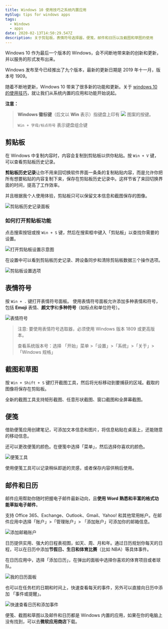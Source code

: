 ```yaml
---
title: Windows 10 使用技巧之系统内置应用
mySlug: tips for windows apps
tags:
  - Windows
  - apps
date: 2020-02-13T14:50:29.547Z
description: 关于剪贴板，表情符号选择器，便笺，邮件和日历以及截图和草图的使用
---
```

Windows 10 作为最后一个版本的 Windows，会不间断地带来新的创新和更新，并以服务的形式发布出来。

Windows 发布至今已经推出了九个版本，最新的更新日期是 2019 年十一月，版本号 1909。

随着不断地更新，Windows 10 带来了很多新的功能和更新。关于 [windows 10 的使用技巧](https://www.microsoft.com/zh-cn/tips/home)，就让我们从系统内置的应用和功能开始说起。

**注意：**
> **Windows 徽标键**（后文以 **Win** 表示）指键盘上印有 ![](https://raw.githubusercontent.com/byodian/logpic/master/windows.png) 图案的按键。
>
> `Win + 字母/标点符号` 表示键盘组合键

## 剪贴板
在 Windows 中复制内容时，内容会复制到剪贴板以供你粘贴。按 `Win + V` 键，可以查看剪贴板历史记录。

**剪贴板历史记录**让你不用来回切换软件界面一条条的复制粘贴内容，而是允许你把所有想要粘贴的内容复制下来，保存在剪贴板历史记录中。这样节省了来回切换界面的时间，提高了工作效率。

并且根据我个人使用体验，剪贴板只可以保留文本信息和截图保存的图像。

![剪贴板历史记录面板](https://raw.githubusercontent.com/byodian/logpic/master/%E5%89%AA%E8%B4%B4%E6%9D%BF%E9%9D%A2%E6%9D%BF.png)

### 如何打开剪贴板功能
点击搜索按钮或按 `Win + S` 键，然后在搜索框中键入「剪贴板」以查找你需要的设置。

![打开剪贴板设置示意图](https://raw.githubusercontent.com/byodian/logpic/master/paste.png)

在设置中可以看到剪贴板历史记录、跨设备同步和清除剪贴板数据三个操作选项。

![剪贴板设置选项](https://raw.githubusercontent.com/byodian/logpic/master/paste%20setting.png)

## 表情符号
按 `Win + .` 键打开表情符号面板。使用表情符号面板允许添加多种表情和符号，包括 **Emoji** 表情、**颜文字**和**多种符号**（如标点和单位符号）。

![表情符号](https://raw.githubusercontent.com/byodian/logpic/master/%E4%BD%BF%E7%94%A8%E9%94%AE%E7%9B%98%E6%B7%BB%E5%8A%A0%E8%A1%A8%E6%83%85%E7%AC%A6%E5%8F%B7.png)

> 注意: 要使用表情符号选取器，必须使用 Windows 版本 1809 或更高版本。
>
> 查看系统版本号：选择 「开始」菜单 >「设置」>「系统」>「关于」>「Windows 规格」

## 截图和草图

按 `Win + Shift + S` 键打开截图工具，然后将光标移动到要捕获的区域。截取的图像将保存在剪贴板。

全新的截图工具支持矩形截图、任意形状截图、窗口截图和全屏幕截图。

## 便笺

借助便笺应用创建笔记，可添加文本信息和图片，将信息粘贴在桌面上，还能随意的移动信息。

还可以更改便笺的颜色。在便笺中选择「菜单」，然后选择你喜欢的颜色。

![便笺工具](https://raw.githubusercontent.com/byodian/logpic/master/%E4%BE%BF%E7%AC%BA.gif)

使用便笺工具可以记录稍纵即逝的灵感，或者保存内容供稍后使用。

## 邮件和日历

邮件应用帮助你随时把握电子邮件最新动向，且**使用 Word 熟悉和丰富的格式功能草拟电子邮件**。

支持 Office 365、Exchange、Outlook、Gmail、Yahoo! 和其他常用帐户。在邮件应用中选择「账户」>「管理账户」> 「添加账户」可添加你的邮箱信息。

![添加邮箱账户](https://raw.githubusercontent.com/byodian/logpic/master/%E9%82%AE%E4%BB%B6%E6%B7%BB%E5%8A%A0%E8%B4%A6%E6%88%B7.png)

日历提供实用、强大的日程表视图，如天、周、月和年。通过日历规划你每天的日程，可以在日历中添加**节假日、生日和体育比赛**（比如 NBA）等具体事件。

在日历应用中，选择「添加日历」，在弹出的面板中选择你喜欢的体育项目或者球队。

![我的日历面板](https://raw.githubusercontent.com/byodian/logpic/master/%E6%97%A5%E5%8E%86%E9%9D%A2%E6%9D%BF.png)

也可以在任务栏的日期和时间上，快速查看每天的事件，另外可以直接向日历中添加 「事件或提醒」。

![快速查看日历和添加事件](https://raw.githubusercontent.com/byodian/logpic/master/date.png)

便笺、截图和草图以及邮件和日历都是 Windows 内置的应用，如果在你的电脑上没有找到，可以去**微软应用商店**下载。
